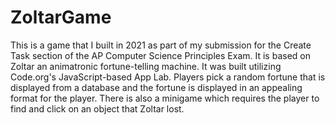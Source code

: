 # ZoltarGame
This is a game that I built in 2021 as part of my submission for the Create Task section of the AP Computer Science Principles Exam. It is based on Zoltar an animatronic fortune-telling machine. It was built utilizing Code.org's JavaScript-based App Lab. 
Players pick a random fortune that is displayed from a database and the fortune is displayed in an appealing format for the player. There is also a minigame which requires the player to find and click on an object that Zoltar lost.
